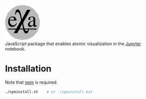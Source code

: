 [![exatomic logo](docs/source/_static/logo.png)](https://exa-analytics.github.io)  
JavaScript package that enables atomic visualization in the [Jupyter](https://jupyter.org) notebook.


# Installation
Note that [npm](http://nodejs.org/) is required.
```bash
./npminstall.sh    # or .\npminstall.bat
```
